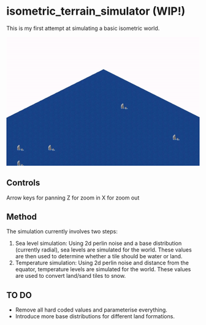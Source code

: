 # isometric_terrain_simulator (WIP!)

This is my first attempt at simulating a basic isometric world.

![](isometric_terrain_simulation.gif)

## Controls

Arrow keys for panning
Z for zoom in
X for zoom out

## Method

The simulation currently involves two steps:

1. Sea level simulation: Using 2d perlin noise and a base distribution (currently radial), sea levels are simulated for the world. These values are then used to determine whether a tile should be water or land.
2. Temperature simulation: Using 2d perlin noise and distance from the equator, temperature levels are simulated for the world. These values are used to convert land/sand tiles to snow.

## TO DO

* Remove all hard coded values and parameterise everything.
* Introduce more base distributions for different land formations.
